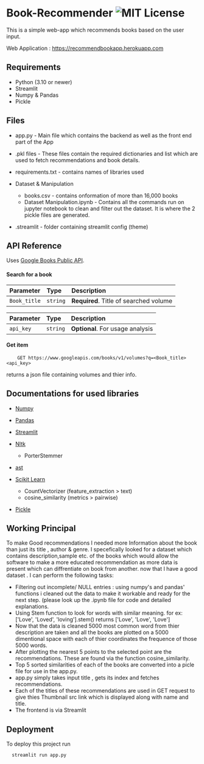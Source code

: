 
# Book-Recommender ![MIT License](https://img.shields.io/badge/License-MIT-green.svg)

This is a simple web-app which recommends books based on the user input.

Web Application : https://recommendbookapp.herokuapp.com




## Requirements

- Python (3.10 or newer)
- Streamlit
- Numpy & Pandas
- Pickle



## Files

- app.py - Main file which contains the backend as well as the front end part of the App 

- .pkl files - These files contain the required dictionaries and list which are used to fetch recommendations and book details.

- requirements.txt - contains names of libraries used

- Dataset & Manipulation
    - books.csv - contains onformation of more than 16,000 books
    - Dataset Manipulation.ipynb - Contains all the commands run on jupyter notebook to clean and filter out the dataset. It is where the 2 pickle files are generated.

- .streamlit - folder containing streamlit config (theme)

## API Reference

Uses [Google Books Public API](https://developers.google.com/books).

#### Search for a book


| Parameter    | Type     | Description                |
| :--------    | :------- | :------------------------- |
| `Book_title` | `string` | **Required**. Title of searched volume   |

| Parameter | Type     | Description                       |
| :-------- | :------- | :-------------------------------- |
| `api_key`      | `string` | **Optional**. For usage analysis |

#### Get item

```http
    GET https://www.googleapis.com/books/v1/volumes?q=<Book_title><api_key>

```



returns a json file containing volumes and thier info.



## Documentations for used libraries

- [Numpy](https://pypi.org/project/numpy/)

- [Pandas](https://pypi.org/project/pandas/)

- [Streamlit](https://linktodocumentation)

- [Nltk](https://www.nltk.org/)
    - PorterStemmer

- [ast](https://docs.python.org/3/library/ast.html)

- [Scikit Learn](https://scikit-learn.org/stable/index.html)
    - CountVectorizer (feature_extraction > text)
    - cosine_similarity (metrics > pairwise)
- [Pickle](https://pypi.org/project/pickle5/)


## Working Principal

To make Good recommendations I needed more Information about the book than just its title , author & genre.
I specefically looked for a dataset which contains description,sample etc. of the books which would allow the software to make a more educated recommendation as more data is present which can diffrentiate on book from another.
now that I have a good dataset . I can perform the following tasks:

- Filtering out incomplete/ NULL entries : using numpy's and pandas' functions i cleaned out the data to make it workable and ready for the next step. (please look up the .ipynb file for code and detailed explanations.
- Using Stem function to look for words with similar meaning. for ex: ['Love', 'Loved', 'loving'].stem() returns ['Love', 'Love', 'Love']
- Now that the data is cleaned 5000 most common word from thier description are taken and all the books are plotted on a 5000 dimentional space with each of thier coordinates the frequence of those 5000 words.
- After plotting the nearest 5 points to the selected point are the recommendations. These are found via the function cosine_similarity.
- Top 5 sorted similarities of each of the books are converted into a picle file for use in the app.py.
- app.py simply takes input title , gets its index and fetches recommendations.
- Each of the titles of these recommendations are used in GET request to give thies Thumbnail src link which is displayed along with name and title.
- The frontend is via Streamlit 


## Deployment

To deploy this project run

```bash
  streamlit run app.py
```

